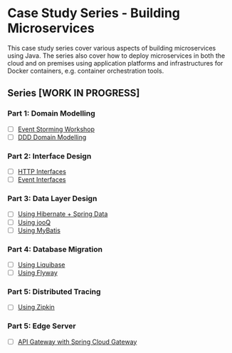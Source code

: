 # Case Study Series - Building Microservices

This case study series cover various aspects of building microservices using Java. 
The series also cover how to deploy microservices in both the cloud and on premises using application platforms and infrastructures for Docker containers, e.g. container orchestration tools.

## Series [WORK IN PROGRESS]

### Part 1: Domain Modelling
- [ ] [Event Storming Workshop](docs/event-storming-workshop.md)
- [ ] [DDD Domain Modelling](docs/ddd-domain-modeling.md)

### Part 2: Interface Design
- [ ] [HTTP Interfaces](docs/http-interfaces.md)
- [ ] [Event Interfaces](docs/event-interfaces.md)

### Part 3: Data Layer Design
- [ ] [Using Hibernate + Spring Data]()
- [ ] [Using jooQ]()
- [ ] [Using MyBatis]()

### Part 4: Database Migration
- [ ] [Using Liquibase]()
- [ ] [Using Flyway]()

### Part 5: Distributed Tracing
- [ ] [Using Zipkin]()

### Part 5: Edge Server
- [ ] [API Gateway with Spring Cloud Gateway]()